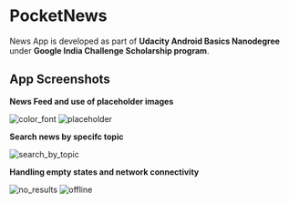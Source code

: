 # PocketNews
News App is developed as part of **Udacity Android Basics Nanodegree** under **Google India Challenge Scholarship program**.

## App Screenshots
**News Feed and use of placeholder images**

![color_font](https://user-images.githubusercontent.com/5392993/43981863-47ebc960-9d11-11e8-84b5-f61a9282a1ff.jpg) ![placeholder](https://user-images.githubusercontent.com/5392993/43981869-4940923c-9d11-11e8-8c09-055a5d4800bc.jpg)

**Search news by specifc topic**

![search_by_topic](https://user-images.githubusercontent.com/5392993/43981870-49e48e32-9d11-11e8-87b6-fc851b9e6e89.jpg)

**Handling empty states and network connectivity**

![no_results](https://user-images.githubusercontent.com/5392993/43981865-482fdaa6-9d11-11e8-88da-3d501c4f1be6.jpg) ![offline](https://user-images.githubusercontent.com/5392993/43981867-48ba119e-9d11-11e8-9fd0-59a5ec53918a.jpg)


